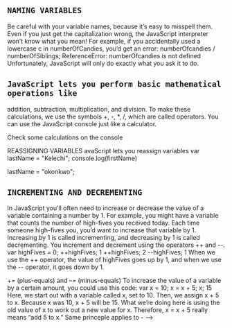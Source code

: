 ## `NAMING VARIABLES`
Be careful with your variable names, because it’s easy to misspell
them. Even if you just get the capitalization wrong, the JavaScript
interpreter won’t know what you mean! For example, if you accidentally used a lowercase c in numberOfCandies, you’d get an error:
numberOfcandies / numberOfSiblings;
ReferenceError: numberOfcandies is not defined
Unfortunately, JavaScript will only do exactly what you ask it
to do.

## `JavaScript lets you perform basic mathematical operations like`
addition, subtraction, multiplication, and division. To make these
calculations, we use the symbols 
+,
 -, 
 *, 
  /, which are called
operators.
You can use the JavaScript console just like a calculator. 

Check some calculations on the console 

REASSIGNING VARIABLES 
avaScript lets you reassign variables 
var lastName = "Kelechi";
console.log(firstName)

lastName = "okonkwo"; 


## `INCREMENTING AND DECREMENTING`
In JavaScript you’ll often need to increase or decrease the
value of a variable containing a number by 1. For example, you
might have a variable that counts the number of high-fives you
received today. Each time someone high-fives you, you’d want to
increase that variable by 1.
Increasing by 1 is called incrementing, and decreasing by 1 is
called decrementing. You increment and decrement using the operators ++ and --.
var highFives = 0;
++highFives;
1
++highFives;
2
--highFives;
1
When we use the ++ operator, the value of highFives goes up by 1,
and when we use the -- operator, it goes down by 1.


+= (plus-equals) and
–= (minus-equals)
To increase the value of a variable by a certain amount, you could
use this code:
var x = 10;
x = x + 5;
x;
15
Here, we start out with a variable called x, set to 10. Then, we
assign x + 5 to x. Because x was 10, x + 5 will be 15. What we’re
doing here is using the old value of x to work out a new value for x.
Therefore, x = x + 5 really means “add 5 to x.” Same princeple applies to - -->
<!-- 
DATA TYPE AND VARIABLES
Strings, Booleans and number

## STRINGS
Stringns and sequence of characters surrounded by quotes. It could contain number or symbols
var aString = 'i am a string number 1!'
 CHECKING LENGHT OF STRING 
 var stringLenght = aString.lenght
 ASSESSING A STRING 
 var getChar = aString[4]

 Todays game with strings 

 Todays exercise will be getting a clue which will be our secret word to access a hunted house
 
 var word1 = 'What is Trust';
 var word2 = 'We coulds ee';
 var word3 = 'Lenght';
 var word4 = '!?';

 var secretWorld = word1[9] + word2[5] + word3[2] + word4[0]
console.log(secretWorld) 

## NUMBERS 

## BOOLEANS
Now for Booleans. A Boolean value is simply a value that’s either
true or false. For example, here’s a simple Boolean expression.
var javascriptIsCool = true;
javascriptIsCool;
true 




## `UNDEFINED AND NULL`
Finally, we have two values that don’t fit any particular mold.
They’re called undefined and null. They’re both used to mean
“nothing,” but in slightly different ways.
undefined is the value JavaScript uses when it doesn’t have a
value for something. For example, when you create a new variable,
if you don’t set its value to anything using the = operator, its value
will be set to undefined:
var myVariable;
myVariable;
undefined


The null value is usually used when you want to deliberately
say “This is empty.”
var myNullVariable = null;
myNullVariable;
null
At this point, you won’t be using undefined or null very often.
You’ll see undefined if you create a variable and don’t set its value,
because undefined is what JavaScript will always give you when
it doesn’t have a value. It’s not very common to set something to
undefined; if you feel the need to set a variable to “nothing,” you
should use null instead.
null is used only when you actually want to say something’s
not there, which is very occasionally helpful. For example, say
you’re using a variable to track what your favorite vegetable is.
If you hate all vegetables and don’t have a favorite, you might set
the favorite vegetable variable to null.
Setting the variable to null would make it obvious to anyone
reading the code that you don’t have a favorite vegetable. If it were
undefined, however, someone might just think you hadn’t gotten
around to setting a value yet 